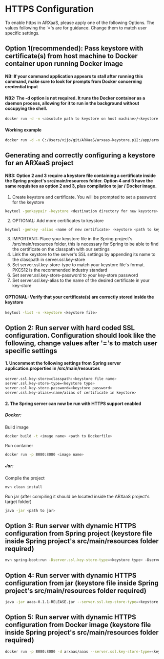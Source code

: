 
# HTTPS Configuration

To enable https in ARXaaS, please apply one of the following Options.
The values following the '='s are for guidance.
Change them to match user specific settings.

## Option 1(recommended): Pass keystore with certificate(s) from host machine to Docker container upon running Docker image
#### NB: If your command application appears to stall after running this command, make sure to look for prompts from Docker concerning credential input
#### NB2: The -d option is not required. It runs the Docker container as a daemon process, allowing for it to run in the background without occupying the shell.
```bash
docker run -d -v <absolute path to keystore on host machine>/<keystore file name>:<relative path from root directory in docker container to destination>/<keystore file name> -p 8080:8080 <docker image name> --server.ssl.key-store-type=<keystore type> --server.ssl.key-store=classpath:<keystore file name> --server.ssl.key-store-password=<keystore password> --server.ssl.key-alias=<name/alias of certificate in keystore>
```
#### Working example 
```bash
docker run -d -v C:/Users/vijo/git/ARXaaS/arxaas-keystore.p12:/app/arxaas-keystore.p12 -p 8080:8080 arxaas/aaas:test --server.ssl.key-store-type=PKCS12 --server.ssl.key-store=classpath:arxaas-keystore.p12 --server.ssl.key-store-password=password --server.ssl.key-alias=arxaas-https
```

## Generating and correctly configuring a keystore for an ARXaaS project
#### NB3: Option 2 and 3 require a keystore file containing a certificate inside the Spring project's src/main/resources folder. Option 4 and 5  have the same requisites as option 2 and 3, plus compilation to jar / Docker image.
1. Create keystore and certificate. You will be prompted to set a password for the keystore
```bash
keytool -genkeypair -keystore <destination directory for new keystore> -storetype PKCS12 -alias <name for new certificate> -keyalg RSA -keysize 2048 -validity 360
```
2. OPTIONAL: Add more certificates to keystore
```bash
keytool -genkey -alias <name of new certificate> -keystore <path to keystore> -storetype PKCS12 -keyalg RSA -storepass <keystore password> -validity 730 -keysize 2048
```
3. IMPORTANT: Place your keystore file in the Spring project's /src/main/resources folder, this is necessary for Spring to be able to find the certificate on the classpath with our settings
4. Link the keystore to the server's SSL settings by appending its name to the classpath in server.ssl.key-store
5. Set server.ssl.key-store-type to match your keystore file's format. PKCS12 is the recommended industry standard
6. Set server.ssl.key-store-password to your key-store password
7. Set server.ssl.key-alias to the name of the desired certificate in your key-store

#### OPTIONAL: Verify that your certificate(s) are correctly stored inside the keystore
```bash
keytool -list -v -keystore <keystore file>
```

## Option 2: Run server with hard coded SSL configuration. Configuration should look like the following, change values after '='s to match user specific settings
#### 1. Uncomment the following settings from Spring server application.properties in /src/main/resources
```bash
server.ssl.key-store=classpath:<keystore file name>
server.ssl.key-store-type=<keystore type>
server.ssl.key-store-password=<keystore password>
server.ssl.key-alias=<name/alias of certificate in keystore>
```
#### 2. The Spring server can now be run with HTTPS support enabled
##### Docker: 
Build image
```bash
docker build -t <image name> <path to Dockerfile>
```
Run container
```bash
docker run -p 8080:8080 <image name>
```
##### Jar: 
Compile the project
```bash
mvn clean install
```
Run jar (after compiling it should be located inside the ARXaaS project's target folder) 
```bash
java -jar <path to jar>
```

## Option 3: Run server with dynamic HTTPS configuration from Spring project (keystore file inside Spring project's src/main/resources folder required)
```bash
mvn spring-boot:run -Dserver.ssl.key-store-type=<keystore type> -Dserver.ssl.key-store=classpath:<keystore file name> -Dserver.ssl.key-store-password=<keystore password> -Dserver.ssl.key-alias=<name/alias of certificate in keystore>
```

## Option 4: Run server with dynamic HTTPS configuration from jar (keystore file inside Spring project's src/main/resources folder required)
```bash
java -jar aaas-0.1.1-RELEASE.jar --server.ssl.key-store-type=<keystore type> --server.ssl.key-store=classpath:<keystore file name> --server.ssl.key-store-password=<keystore password> --server.ssl.key-alias=<name/alias of certificate in keystore>
```

## Option 5: Run server with dynamic HTTPS configuration from Docker image (keystore file inside Spring project's src/main/resources folder required)
```bash
docker run -p 8080:8080 -d arxaas/aaas --server.ssl.key-store-type=<keystore type> --server.ssl.key-store=classpath:<keystore file name> --server.ssl.key-store-password=<keystore password> --server.ssl.key-alias=<name/alias of certificate in keystore>
```
